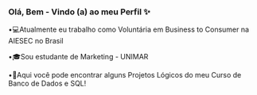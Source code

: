 ### Olá, Bem - Vindo (a) ao meu Perfil  ✨

•💻Atualmente eu trabalho como Voluntária em Business to Consumer na AIESEC no Brasil

•🎓Sou estudante de Marketing - UNIMAR

•💾Aqui você pode encontrar alguns Projetos Lógicos do meu Curso de Banco de Dados e SQL!

